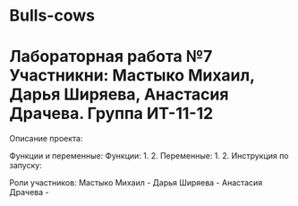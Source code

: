 # Bulls-cows
Лабораторная работа №7
Участникни: Мастыко Михаил, Дарья Ширяева, Анастасия Драчева. 
Группа ИТ-11-12
================
Описание проекта:

Функции и переменные:
  Функции:
    1.
    2.
  Переменные:
    1.
    2.
Инструкция по запуску:

Роли участников: 
  Мастыко Михаил -
  Дарья Ширяева -
  Анастасия Драчева - 
